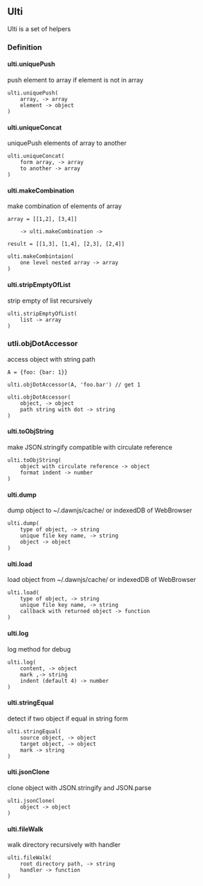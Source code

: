 ## Ulti

Ulti is a set of helpers

### Definition

#### ulti.uniquePush
push element to array if element is not in array
```
ulti.uniquePush(
    array, -> array
    element -> object
)
```

#### ulti.uniqueConcat
uniquePush elements of array to another
```
ulti.uniqueConcat(
    form array, -> array
    to another -> array
)
```

#### ulti.makeCombination
make combination of elements of array

```
array = [[1,2], [3,4]]

    -> ulti.makeCombination ->

result = [[1,3], [1,4], [2,3], [2,4]]
```

```
ulti.makeCombintaion(
    one level nested array -> array
)
```

#### ulti.stripEmptyOfList
strip empty of list recursively
```
ulti.stripEmptyOfList(
    list -> array
)
```


### utli.objDotAccessor
access object with string path
```
A = {foo: {bar: 1}}

ulti.objDotAccessor(A, 'foo.bar') // get 1
```

```
ulti.objDotAccessor(
    object, -> object
    path string with dot -> string
)
```

#### ulti.toObjString
make JSON.stringify compatible with circulate reference

```
ulti.toObjString(
    object with circulate reference -> object
    format indent -> number
)
```

#### ulti.dump
dump object to ~/.dawnjs/cache/ or indexedDB of WebBrowser

```
ulti.dump(
    type of object, -> string
    unique file key name, -> string
    object -> object
)
```


#### ulti.load
load object from ~/.dawnjs/cache/ or indexedDB of WebBrowser

```
ulti.load(
    type of object, -> string
    unique file key name, -> string
    callback with returned object -> function
)
```


#### ulti.log
log method for debug

```
ulti.log(
    content, -> object
    mark ,-> string
    indent (default 4) -> number
)
```

#### ulti.stringEqual
detect if two object if equal in string form
```
ulti.stringEqual(
    source object, -> object
    target object, -> object
    mark -> string
)
```

#### ulti.jsonClone
clone object with JSON.stringify and JSON.parse
```
ulti.jsonClone(
    object -> object
)
```

#### ulti.fileWalk
walk directory recursively with handler
```
ulti.fileWalk(
    root directory path, -> string
    handler -> function
)
```